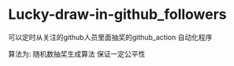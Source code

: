 # Lucky-draw-in-github_followers
可以定时从关注的github人员里面抽奖的github_action 自动化程序

算法为: 随机数抽奖生成算法   保证一定公平性
